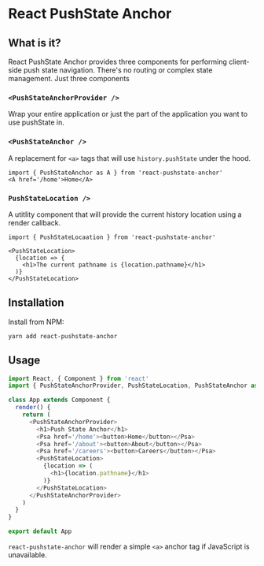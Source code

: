 # React PushState Anchor

## What is it?

React PushState Anchor provides three components for performing client-side push state navigation. There's no routing or complex state management. Just three components

### `<PushStateAnchorProvider />`

Wrap your entire application or just the part of the application you want to use pushState in.

### `<PushStateAnchor />`

A replacement for `<a>` tags that will use `history.pushState` under the hood.

```
import { PushStateAnchor as A } from 'react-pushstate-anchor'
<A href='/home'>Home</A>
```

### `PushStateLocation />`

A utitlity component that will provide the current history location using a render callback.

```
import { PushStateLocaation } from 'react-pushstate-anchor'

<PushStateLocation>
  {location => {
    <h1>The current pathname is {location.pathname}</h1>
  )}
</PushStateLocation>
```

## Installation

Install from NPM:

`yarn add react-pushstate-anchor`

## Usage

```js
import React, { Component } from 'react'
import { PushStateAnchorProvider, PushStateLocation, PushStateAnchor as Psa } from 'react-pushstate-anchor'

class App extends Component {
  render() {
    return (
      <PushStateAnchorProvider>
        <h1>Push State Anchor</h1>        
        <Psa href='/home'><button>Home</button></Psa>
        <Psa href='/about'><button>About</button></Psa>
        <Psa href='/careers'><button>Careers</button></Psa>
        <PushStateLocation>
          {location => (
            <h1>{location.pathname}</h1>
          )}
        </PushStateLocation>
      </PushStateAnchorProvider>
    )
  }
}

export default App
```

`react-pushstate-anchor` will render a simple `<a>` anchor tag if JavaScript is unavailable.


